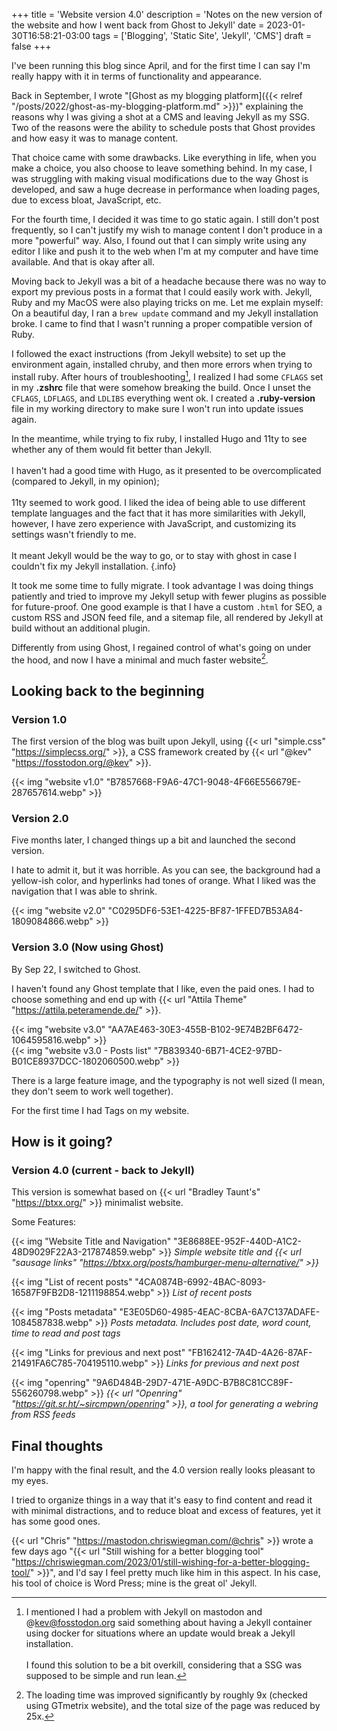 +++
title = 'Website version 4.0'
description = 'Notes on the new version of the website and how I went back from Ghost to Jekyll'
date = 2023-01-30T16:58:21-03:00
tags = ['Blogging', 'Static Site', 'Jekyll', 'CMS']
draft = false
+++

I've been running this blog since April, and for the first time I can say I'm really happy with it in terms of functionality and appearance.

Back in September, I wrote "[Ghost as my blogging platform]({{< relref "/posts/2022/ghost-as-my-blogging-platform.md" >}})" explaining the reasons why I was giving a shot at a CMS and leaving Jekyll as my SSG. Two of the reasons were the ability to schedule posts that Ghost provides and how easy it was to manage content.

That choice came with some drawbacks. Like everything in life, when you make a choice, you also choose to leave something behind. In my case, I was struggling with making visual modifications due to the way Ghost is developed, and saw a huge decrease in performance when loading pages, due to excess bloat, JavaScript, etc.

For the fourth time, I decided it was time to go static again. I still don't post frequently, so I can't justify my wish to manage content I don't produce in a more "powerful" way. Also, I found out that I can simply write using any editor I like and push it to the web when I'm at my computer and have time available. And that is okay after all.

Moving back to Jekyll was a bit of a headache because there was no way to export my previous posts in a format that I could easily work with. Jekyll, Ruby and my MacOS were also playing tricks on me. Let me explain myself: On a beautiful day, I ran a `brew update` command and my Jekyll installation broke. I came to find that I wasn't running a proper compatible version of Ruby.

I followed the exact instructions (from Jekyll website) to set up the environment again, installed chruby, and then more errors when trying to install ruby. After hours of troubleshooting[^1], I realized I had some `CFLAGS` set in my **.zshrc** file that were somehow breaking the build. Once I unset the `CFLAGS`, `LDFLAGS`, and `LDLIBS` everything went ok. I created a **.ruby-version** file in my working directory to make sure I won't run into update issues again.

In the meantime, while trying to fix ruby, I installed Hugo and 11ty to see whether any of them would fit better than Jekyll.<br><br>I haven't had a good time with Hugo, as it presented to be overcomplicated (compared to Jekyll, in my opinion);<br><br>11ty seemed to work good. I liked the idea of being able to use different template languages and the fact that it has more similarities with Jekyll, however, I have zero experience with JavaScript, and customizing its settings wasn't friendly to me.<br><br>It meant Jekyll would be the way to go, or to stay with ghost in case I couldn't fix my Jekyll installation.
{.info}

It took me some time to fully migrate. I took advantage I was doing things patiently and tried to improve my Jekyll setup with fewer plugins as possible for future-proof. One good example is that I have a custom `.html` for SEO, a custom RSS and JSON feed file, and a sitemap file, all rendered by Jekyll at build without an additional plugin.

Differently from using Ghost, I regained control of what's going on under the hood, and now I have a minimal and much faster website[^2].

## Looking back to the beginning

### Version 1.0

The first version of the blog was built upon Jekyll, using {{< url "simple.css" "https://simplecss.org/" >}}, a CSS framework created by {{< url "@kev" "https://fosstodon.org/@kev" >}}.

{{< img "website v1.0" "B7857668-F9A6-47C1-9048-4F66E556679E-287657614.webp" >}}

### Version 2.0

Five months later, I changed things up a bit and launched the second version.

I hate to admit it, but it was horrible. As you can see, the background had a yellow-ish color, and hyperlinks had tones of orange. What I liked was the navigation that I was able to shrink.

{{< img "website v2.0" "C0295DF6-53E1-4225-BF87-1FFED7B53A84-1809084866.webp" >}}

### Version 3.0 (Now using Ghost)

By Sep 22, I switched to Ghost.

I haven't found any Ghost template that I like, even the paid ones. I had to choose something and end up with {{< url "Attila Theme" "https://attila.peteramende.de/" >}}.

{{< img "website v3.0" "AA7AE463-30E3-455B-B102-9E74B2BF6472-1064595816.webp" >}}  
{{< img "website v3.0 - Posts list" "7B839340-6B71-4CE2-97BD-B01CE8937DCC-1802060500.webp" >}}

There is a large feature image, and the typography is not well sized (I mean, they don't seem to work well together).

For the first time I had Tags on my website.

## How is it going?

### Version 4.0 (current - back to Jekyll)

This version is somewhat based on {{< url "Bradley Taunt's" "https://btxx.org/" >}} minimalist website.

Some Features:

{{< img "Website Title and Navigation" "3E8688EE-952F-440D-A1C2-48D9029F22A3-217874859.webp" >}}
*Simple website title and {{< url "sausage links" "https://btxx.org/posts/hamburger-menu-alternative/" >}}*

{{< img "List of recent posts" "4CA0874B-6992-4BAC-8093-16587F9FB2D8-1211198854.webp" >}}
*List of recent posts*

{{< img "Posts metadata" "E3E05D60-4985-4EAC-8CBA-6A7C137ADAFE-1084587838.webp" >}}
*Posts metadata. Includes post date, word count, time to read and post tags*

{{< img "Links for previous and next post" "FB162412-7A4D-4A26-87AF-21491FA6C785-704195110.webp" >}}
*Links for previous and next post*

{{< img "openring" "9A6D484B-29D7-471E-A9DC-B7B8C81CC89F-556260798.webp" >}}
*{{< url "Openring" "https://git.sr.ht/~sircmpwn/openring" >}}, a tool for generating a webring from RSS feeds*

## Final thoughts

I'm happy with the final result, and the 4.0 version really looks pleasant to my eyes.

I tried to organize things in a way that it's easy to find content and read it with minimal distractions, and to reduce bloat and excess of features, yet it has some good ones.

{{< url "Chris" "https://mastodon.chriswiegman.com/@chris" >}} wrote a few days ago "{{< url "Still wishing for a better blogging tool" "https://chriswiegman.com/2023/01/still-wishing-for-a-better-blogging-tool/" >}}", and I'd say I feel pretty much like him in this aspect. In his case, his tool of choice is Word Press; mine is the great ol' Jekyll.


[^1]: I mentioned I had a problem with Jekyll on mastodon and @kev@fosstodon.org said something about having a Jekyll container using docker for situations where an update would break a Jekyll installation.<br><br>I found this solution to be a bit overkill, considering that a SSG was supposed to be simple and run lean.

[^2]: The loading time was improved significantly by roughly 9x (checked using GTmetrix website), and the total size of the page was reduced by 25x.